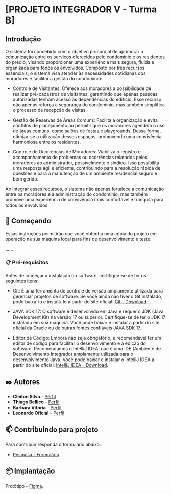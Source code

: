 # [PROJETO INTEGRADOR V - Turma B]

## Introdução
O sistema foi concebido com o objetivo primordial de aprimorar a comunicação entre os serviços oferecidos pelo condomínio e os residentes do prédio, visando proporcionar uma experiência mais segura, fluida e organizada para todos os envolvidos. Composto por três recursos essenciais, o sistema visa atender às necessidades cotidianas dos moradores e facilitar a gestão do condomínio:

* Controle de Visitantes: Oferece aos moradores a possibilidade de realizar pré-cadastros de visitantes, garantindo que apenas pessoas autorizadas tenham acesso às dependências do edifício. Esse recurso não apenas reforça a segurança do condomínio, mas também simplifica o processo de recepção de visitas.

* Gestão de Reservas de Áreas Comuns: Facilita a organização e evita conflitos de planejamento ao permitir que os moradores agendem o uso de áreas comuns, como salões de festas e playgrounds. Dessa forma, otimiza-se a utilização desses espaços, promovendo uma convivência harmoniosa entre os residentes.

* Controle de Ocorrências de Moradores: Viabiliza o registro e acompanhamento de problemas ou ocorrências relatados pelos moradores ao administrador, possivelmente o síndico. Isso possibilita uma resposta ágil e eficiente, contribuindo para a resolução rápida de questões e para a manutenção de um ambiente residencial seguro e bem gerido.

Ao integrar esses recursos, o sistema não apenas fortalece a comunicação entre os moradores e a administração do condomínio, mas também promove uma experiência de convivência mais confortável e tranquila para todos os envolvidos

## 🚀 Começando

Essas instruções permitirão que você obtenha uma cópia do projeto em operação na sua máquina local para fins de desenvolvimento e teste.

......

### 📋 Pré-requisitos

Antes de começar a instalação do software, certifique-se de ter os seguintes itens:

* Git: É uma ferramenta de controle de versão amplamente utilizada para gerenciar projetos de software. Se você ainda não tiver o Git instalado, pode baixá-lo e instalá-lo a partir do site oficial: [Git - Download](https://git-scm.com).

* JAVA SDK 17: O software é desenvolvido em Java e requer o JDK (Java Development Kit) na versão 17 ou superior. Certifique-se de ter o JDK 17 instalado em sua máquina. Você pode baixar e instalar a partir do site oficial da Oracle ou de outras fontes confiáveis [JAVA SDK 17](https://www.oracle.com/java/technologies/javase/jdk17-archive-downloads.html).

* Editor de Código: Embora não seja obrigatório, é recomendável ter um editor de código para facilitar o desenvolvimento e a edição do software. Recomendamos o IntelliJ IDEA, que é uma IDE (Ambiente de Desenvolvimento Integrado) amplamente utilizada para o desenvolvimento Java. Você pode baixar e instalar o IntelliJ IDEA a partir do site oficial: [IntelliJ IDEA - Download](https://www.jetbrains.com/idea/download/#section=windows).

## ✒️ Autores

* **Cleiton Silva** - [Perfil](https://github.com/CleitonRSilvaa)
* **Thiago Bellico** - [Perfil](https://github.com/bellicoth)
* **Barbara Vitoria** - [Perfil](https://github.com/BarbaraSts)
* **Leonardo Oficial** - [Perfil](https://github.com/LeonardoOficial)

## 📫 Contribuindo para projeto

Para contribuir responda o formulário abaixo:

* [Pesquisa - Formulário](https://forms.office.com/r/bpEvNkh89S)

## 📦 Implantação

Protótipo - [Figma](https://www.figma.com/file/ZXLAsaV2MWHmrzijG1K2Mk/PI5?type=design&node-id=0%3A1&mode=dev&t=VsnlpRrnK78ws8oF-1 ).
